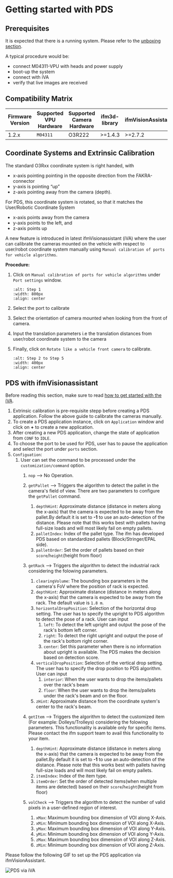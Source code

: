 # Getting started with PDS

## Prerequisites

It is expected that there is a running system. Please refer to the [unboxing section](../../GettingStarted/Unboxing/hw_unboxing.md).

A typical procedure would be:
+ connect M04311-VPU with heads and power supply
+ boot-up the system
+ connect with iVA
+ verify that live images are received

## Compatibility Matrix

| Firmware Version | Supported VPU Hardware | Supported Camera Hardware | ifm3d-library | ifmVisionAssistant |
| ---------------- | ---------------------- | ------------------------- | ------------- | ------------------ |
| 1.2.x            | `M04311`               | O3R222                    | >=1.4.3       | >=2.7.2            |

## Coordinate Systems and Extrinsic Calibration

The standard O3Rxx coordinate system is right handed, with
* x-axis pointing pointing in the opposite direction from the FAKRA-connector
* y-axis is pointing “up”
* z-axis pointing away from the camera (depth).

For PDS, this coordinate system is rotated, so that it matches the User/Robotic Coordinate System
* x-axis points away from the camera
* y-axis points to the left, and
* z-axis points up

A new feature is introduced in latest ifmVisionassistant (iVA) where the user can calibrate the cameras mounted on the vehicle with respect to user/robot coordinate system manually using `Manual calibration of ports for vehicle algorithms`.

**Procedure:**

1. Click on `Manual calibration of ports for vehicle algorithms` under `Port settings` window.
    ```{image} resources/step_1_iva_man_calibration.png
   :alt: Step 1
   :width: 800px
   :align: center
   ```
2. Select the port to calibrate
3. Select the orientation of camera mounted when looking from the front of camera.
4. Input the translation parameters i.e the translation distances from user/robot coordinate system to the camera
5. Finally, click on `Rotate like a vehicle front camera` to calibrate.

    ```{image} resources/step_2_to_5_iva_man_calibration.png
   :alt: Step 2 to Step 5
   :width: 400px
   :align: center
   ```

## PDS with ifmVisionassistant

Before reading this section, make sure to read [how to get started with the iVA](../../GettingStarted/ifmVisionAssistant/index_iVA.md).

1. Extrinsic calibration is pre-requisite stepp before creating a PDS application. Follow the above guide to calibrate the cameras manually.
2. To create a PDS application instance, click on `Application` window and click on **+** to create a new application.
3. After creating a new PDS application, change the state of application from `CONF` to `IDLE`.
4. To choose the port to be used for PDS, user has to pause the application and select the port under `ports` section.
5. `Configuation`:
   1. User can set the command to be processed under the `customization/command` option.
      1. `nop` --> No Operation.
      
      2. `getPallet` --> Triggers the algorithm to detect the pallet in the camera's field of view. There are two parameters to configure the `getPallet` command.
         1. `depthHint`: Approximate distance (distance in meters along the x-axis) that the camera is expected to be away from the pallet.By default it is set to **-1** to use an auto-detection of the distance. Please note that this works best with pallets having full-size loads and will most likely fail on empty pallets.
         2. `palletIndex`: Index of the pallet type. The ifm has developed PDS based on standardized pallets (Block/Stringer/EPAL side). 
         3. `palletOrder`: Set the order of pallets based on their `score`/`height`(height from floor)
      
      3. `getRack` --> Triggers the algorithm to detect the industrial rack considering the folowing parameters.
         1. `clearingVolume`: The bounding box parameters in the camera's FoV where the position of rack is expected.
         2. `depthHint`: Approximate distance (distance in meters along the x-axis) that the camera is expected to be away from the rack. The default value is `1.8 m`.
         3. `horizontalDropPosition`: Selection of the horizontal drop setting. The user has to specify the upright to PDS algorithm to detect the pose of a rack. User can input
            1. `left`: To detect the left upright and output the pose of the rack's bottom left corner.
            2. `right`: To detect the right upright and output the pose of the rack's bottom right corner.
            3. `center`: Set this parameter when there is no information about upright is available. The PDS makes the decision based on detection score.
         4. `verticalDropPosition`: Selection of the vertical drop setting. The user has to specify the drop position to PDS algorithm. User can input
            1. `interior`: When the user wants to drop the items/pallets over the rack's beam
            2. `floor`: When the user wants to drop the items/pallets under the rack's beam and on the floor.
         5. `zHint`: Approximate distance from the coordinate system's center to the rack's beam.
   
      4. `getItem` --> Triggers the algorithm to detect the customized item (For example: Dolleys/Trolleys) considering the folowing parameters. This functionality is available only for specific items. Please contact the ifm support team to avail this functionality to your item.
          1. `depthHint`: Approximate distance (distance in meters along the x-axis) that the camera is expected to be away from the pallet.By default it is set to **-1** to use an auto-detection of the distance. Please note that this works best with pallets having full-size loads and will most likely fail on empty pallets.
          2. `itemIndex`: Index of the item type.
          3. `itemOrder`: Set the order of detected items(when multiple items are detected) based on their `score`/`height`(height from floor)

      5. `volCheck` --> Triggers the algorithm to detect the number of valid pixels in a user-defined region of interest.
         1. `xMax`: Maximum bounding box dimension of VOI along X-Axis.
         2. `xMin`: Minimum bounding box dimension of VOI along X-Axis.
         3. `yMax`: Maximum bounding box dimension of VOI along Y-Axis.
         4. `yMin`: Minimum bounding box dimension of VOI along Y-Axis.
         5. `zMax`: Maximum bounding box dimension of VOI along Z-Axis.
         6. `zMin`: Minimum bounding box dimension of VOI along Z-Axis.

Please follow the following GIF to set up the PDS application via ifmVisionAssistant.

![PDS via iVA](resources/pds_app.gif)
